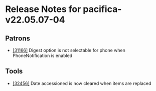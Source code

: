 
# Release Notes for pacifica-v22.05.07-04

## Patrons

- [[31166]](http://bugs.koha-community.org/bugzilla3/show_bug.cgi?id=31166) Digest option is not selectable for phone when PhoneNotification is enabled

## Tools

- [[32456]](http://bugs.koha-community.org/bugzilla3/show_bug.cgi?id=32456) Date accessioned is now cleared when items are replaced


